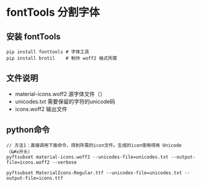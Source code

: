 # fontTools 分割字体

## 安装 fontTools
```
pip install fonttools # 字体工具
pip install brotil    # 制作 woff2 格式所需
```

## 文件说明
- material-icons.woff2 源字体文件（）
- unicodes.txt 需要保留的字符的unicode码
- icons.woff2 输出文件

## python命令
```
// 方法1：直接调用下面命令，得到所需的icon文件。生成的icon使用得用 Unicode （&#x开头）
pyftsubset material-icons.woff2 --unicodes-file=unicodes.txt --output-file=icons.woff2 --verbose

pyftsubset MaterialIcons-Regular.ttf --unicodes-file=unicodes.txt --output-file=icons.ttf
```
